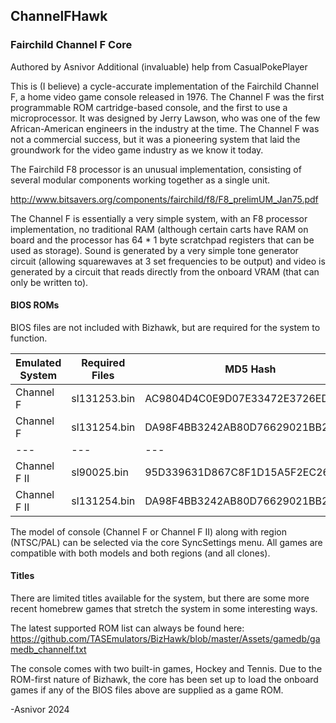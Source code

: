 
## ChannelFHawk
### Fairchild Channel F Core

Authored by Asnivor
Additional (invaluable) help from CasualPokePlayer

This is (I believe) a cycle-accurate implementation of the Fairchild Channel F, a home video game console released in 1976. 
The Channel F was the first programmable ROM cartridge-based console, and the first to use a microprocessor. 
It was designed by Jerry Lawson, who was one of the few African-American engineers in the industry at the time.
The Channel F was not a commercial success, but it was a pioneering system that laid the groundwork for the video game industry as we know it today.

The Fairchild F8 processor is an unusual implementation, consisting of several modular components working together as a single unit.

http://www.bitsavers.org/components/fairchild/f8/F8_prelimUM_Jan75.pdf

The Channel F is essentially a very simple system, with an F8 processor implementation, no traditional RAM (although certain carts have RAM on board and the processor has 64 * 1 byte scratchpad registers that can be used as storage).
Sound is generated by a very simple tone generator circuit (allowing squarewaves at 3 set frequencies to be output) and video is generated by a circuit that reads directly from the onboard VRAM (that can only be written to).


#### BIOS ROMs

BIOS files are not included with Bizhawk, but are required for the system to function.

| Emulated System | Required Files | MD5 Hash | SHA-1 Hash |
| --- | --- | --- | --- |
| Channel F | sl131253.bin | AC9804D4C0E9D07E33472E3726ED15C3 | 81193965A374D77B99B4743D317824B53C3E3C78 |
| Channel F | sl131254.bin | DA98F4BB3242AB80D76629021BB27585 | 8F70D1B74483BA3A37E86CF16C849D601A8C3D2C |
| --- | --- | --- | --- |
| Channel F II | sl90025.bin | 95D339631D867C8F1D15A5F2EC26069D | 759E2ED31FBDE4A2D8DAF8B9F3E0DFFEBC90DAE2 |
| Channel F II | sl131254.bin | DA98F4BB3242AB80D76629021BB27585 | 8F70D1B74483BA3A37E86CF16C849D601A8C3D2C |

The model of console (Channel F or Channel F II) along with region (NTSC/PAL) can be selected via the core SyncSettings menu.
All games are compatible with both models and both regions (and all clones).


#### Titles

There are limited titles available for the system, but there are some more recent homebrew games that stretch the system in some interesting ways.

The latest supported ROM list can always be found here:
https://github.com/TASEmulators/BizHawk/blob/master/Assets/gamedb/gamedb_channelf.txt

The console comes with two built-in games, Hockey and Tennis.
Due to the ROM-first nature of Bizhawk, the core has been set up to load the onboard games if any of the BIOS files above are supplied as a game ROM.

-Asnivor
2024
